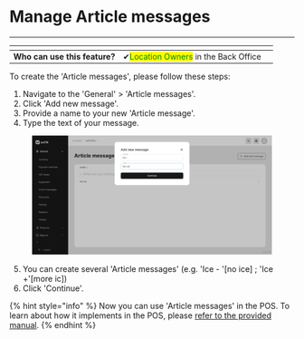 # Manage Article messages

***

<table data-card-size="large" data-view="cards" data-full-width="false"><thead><tr><th></th><th></th><th></th></tr></thead><tbody><tr><td><strong>Who can use this feature?</strong></td><td><span data-gb-custom-inline data-tag="emoji" data-code="2714">✔</span><mark style="color:green;">Location Owners</mark> in the Back Office</td><td></td></tr></tbody></table>

To create the 'Article messages', please follow these steps:

1. Navigate to the 'General' > 'Article messages'.
2. Click 'Add new message'.
3. Provide a name to your new 'Article message'.
4. Type the text of your message.

<figure><img src="../../.gitbook/assets/ice-message.jpg" alt=""><figcaption></figcaption></figure>

5. You can create several 'Article messages' (e.g. 'Ice - '\[no ice] ; 'Ice +'\[more ic])
6. Click 'Continue'.

{% hint style="info" %}
Now you can use 'Article messages' in the POS. To learn about how it implements in the POS, please [refer to the provided manual](use-article-messages-pos.md).
{% endhint %}

